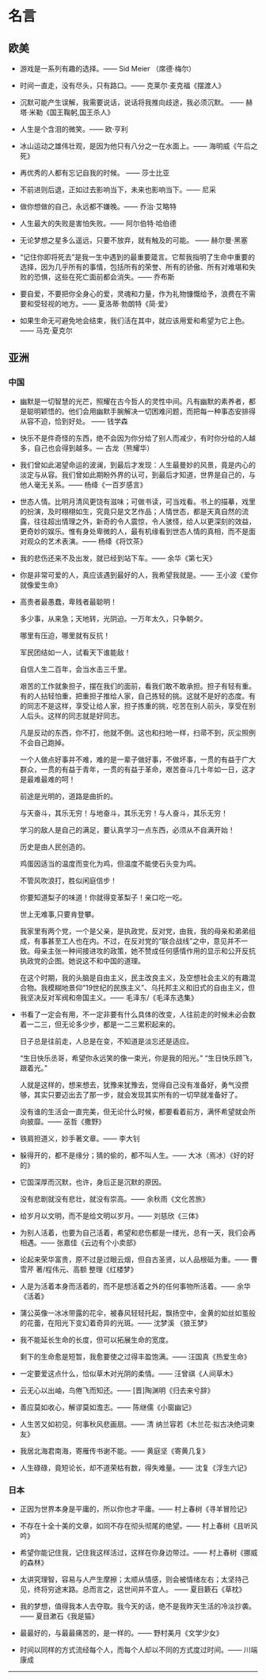 # 名言

## 欧美
* 游戏是一系列有趣的选择。—— Sid Meier （席德·梅尔）

* 时间一直走，没有尽头，只有路口。—— 克莱尔·麦克福《摆渡人》

* 沉默可能产生误解，我需要说话，说话将我推向歧途，我必须沉默。 —— 赫塔·米勒《国王鞠躬,国王杀人》

* 人生是个含泪的微笑。—— 欧·亨利

* 冰山运动之雄伟壮观，是因为他只有八分之一在水面上。—— 海明威《午后之死》

* 再优秀的人都有忘记自我的时候。 —— 莎士比亚

* 不前进则后退，正如过去影响当下，未来也影响当下。—— 尼采

* 做你想做的自己，永远都不嫌晚。—— 乔治·艾略特

* 人生最大的失败是害怕失败。—— 阿尔伯特·哈伯德

* 无论梦想之星多么遥远，只要不放弃，就有触及的可能。 —— 赫尔曼·黑塞

*  “记住你即将死去”是我一生中遇到的最重要箴言。它帮我指明了生命中重要的选择，因为几乎所有的事情，包括所有的荣誉、所有的骄傲、所有对难堪和失败的恐惧，这些在死亡面前都会消失。—— 乔布斯

* 要自爱，不要把你全身心的爱，灵魂和力量，作为礼物慷慨给予，浪费在不需要和受轻视的地方。—— 夏洛蒂·勃朗特《简·爱》

* 如果生命无可避免地会结束，我们活在其中，就应该用爱和希望为它上色。—— 马克·夏克尔

## 亚洲

### 中国

* 幽默是一切智慧的光芒，照耀在古今哲人的灵性中间。凡有幽默的素养者，都是聪明颖悟的。他们会用幽默手腕解决一切困难问题，而把每一种事态安排得从容不迫，恰到好处。 —— 钱学森

* 快乐不是件奇怪的东西，绝不会因为你分给了别人而减少，有时你分给的人越多，自己也会得到越多。— 古龙（熊耀华）

* 我们曾如此渴望命运的波澜，到最后才发现：人生最曼妙的风景，竟是内心的淡定与从容。我们曾如此期盼外界的认可，到最后才知道，世界是自己的，与他人毫无关系。—— 杨绛《一百岁感言》

* 世态人情。比明月清风更饶有滋味；可做书读，可当戏看。书上的描摹，戏里的扮演，及时栩栩如生，究竟只是文艺作品；人情世态，都是天真自然的流露，往往超出情理之外，新奇的令人震惊，令人骇怪，给人以更深刻的效益，更奇妙的娱乐。惟有身处卑微的人，最有机缘看到世态人情的真相，而不是面对观众的艺术表演。—— 杨绛《将饮茶》

* 我的悲伤还来不及出发，就已经到站下车。—— 余华《第七天》

* 你是非常可爱的人，真应该遇到最好的人，我希望我就是。—— 王小波《爱你就像爱生命》

* 高贵者最愚蠢，卑贱者最聪明！

  多少事，从来急；天地转，光阴迫。一万年太久，只争朝夕。

  哪里有压迫，哪里就有反抗！

  军民团结如一人，试看天下谁能敌！

  自信人生二百年，会当水击三千里。

  艰苦的工作就象担子，摆在我们的面前，看我们敢不敢承担。担子有轻有重。有的人拈轻怕重，把重担子推给人家，自己拣轻的挑。这就不是好的态度。有的同志不是这样，享受让给人家，担子拣重的挑，吃苦在别人前头，享受在别人后头。这样的同志就是好同志。

  凡是反动的东西，你不打，他就不倒。这也和扫地一样，扫帚不到，灰尘照例不会自己跑掉。

  一个人做点好事并不难，难的是一辈子做好事，不做坏事，一贯的有益于广大群众，一贯的有益于青年，一贯的有益于革命，艰苦奋斗几十年如一日，这才是最难最难的呵！
  
  前途是光明的，道路是曲折的。
  
  与天奋斗，其乐无穷！与地奋斗，其乐无穷！与人奋斗，其乐无穷！

  学习的敌人是自己的满足，要认真学习一点东西，必须从不自满开始！

  历史是由人民创造的。

  鸡蛋因适当的温度而变化为鸡，但温度不能使石头变为鸡。

  不管风吹浪打，胜似闲庭信步！

  你要知道梨子的味道！你就得变革梨子！亲口吃一吃。

  世上无难事,只要肯登攀。
  
  我家里有两个党，一个是父亲，是执政党，反对党，由我，我的母亲和弟弟组成，有事甚至工人也在内。不过，在反对党的“联合战线”之中，意见并不一致。母亲主张一种间接进攻的政策，她不赞成任何感情作用的显示和公开反抗执政党的企图。她说这不和中国的道理。

  在这个时期，我的头脑是自由主义，民主改良主义，及空想社会主义的有趣混合物。我模糊地景仰“19世纪的民族主义”、乌托邦主义和旧式的自由主义，但我坚决反对军阀和帝国主义。—— 毛泽东/《毛泽东选集》

* 书看了一定会有用，不一定非要有什么具体的改变，人往前走的时候未必会数着一二三，但无论多少步，都是一二三累积起来的。
  
  日子总是往前走，人总是在变，不知道是淡忘还是适应。

  “生日快乐丞哥，希望你永远笑的像一束光，你是我的阳光。”
  “生日快乐顾飞，跟着光。”

  人就是这样的，想来想去，犹豫来犹豫去，觉得自己没有准备好，勇气没攒够，其实只要迈出去了那一步，就会发现其实所有的一切早就准备好了。

  没有谁的生活会一直完美，但无论什么时候，都要看着前方，满怀希望就会所向披靡。—— 巫哲《撒野》

* 铁肩担道义，妙手著文章。—— 李大钊

* 躲得开的，都不是缘分；猜的偷的，都不叫人生。—— 大冰（焉冰）《好的好的》

* 它国深厚而沉默，也许，身后正是沉默的原因。
  
  没有悲剧就没有悲壮，就没有崇高。—— 余秋雨《文化苦旅》

* 给岁月以文明，而不是给文明以岁月。—— 刘慈欣《三体》

* 为别人活着，也要为自己活着，希望和悲伤都是一缕光，总有一天，我们会再相遇。—— 张嘉佳《云边有个小卖部》

* 论起来荣华富贵，原不过是过眼云烟，但自古圣贤，以人品根砥为重。—— 曹雪芹 著/程伟元、高额 整理《红楼梦》

* 人是为活着本身而活着的，而不是想活着之外的任何事物所活着。—— 余华《活着》

* 蒲公英像一冰冰带露的花伞，被春风轻轻托起，飘扬空中，金黄的如丝如茧般的花蕾，在阳光下变幻着奇异的光斑。—— 沈梦溪 《狼王梦》

* 我不能延长生命的长度，但可以拓展生命的宽度。

  剩下的生命愈是短暂，我愈要使之过得丰盈饱满。—— 汪国真《热爱生命》

*  一定要爱这点什么，恰似草木对光阴的柔情。—— 汪曾祺《人间草木》

* 云无心以出岫，鸟倦飞而知还。—— [晋]陶渊明《归去来兮辞》

* 善应莫如收心，解谬莫如澹志。—— 陈继儒《小窗幽记》

* 人生苦又如初见，何事秋风悲画扇。—— 清 纳兰容若《木兰花·拟古决绝词柬友》

* 我居北海君南海，寄雁传书谢不能。—— 黄庭坚《寄黄几复》

* 人生碌碌，竟短论长，却不道荣枯有数，得失难量。—— 沈复《浮生六记》

### 日本

* 正因为世界本身是平庸的，所以你也才平庸。—— 村上春树《寻羊冒险记》

* 不存在十全十美的文章，如同不存在彻头彻尾的绝望。—— 村上春树《且听风吟》

* 希望你能记住我，记住我这样活过，这样在你身边带过。—— 村上春树《挪威的森林》

* 太讲究理智，容易与人产生摩擦；太顺从情感，则会被情绪左右；太坚持己见，终将穷途末路。总而言之，这世间并不宜人。 —— 夏目簌石《草枕》 ​​​

* 我的梦想，值得我本人去夺取。我今天的话，绝不是我昨天生活的冷淡抄袭。—— 夏目漱石《我是猫》

* 最最好的，与最最痛苦的，是一样的。—— 野村美月《文学少女》

* 时间以同样的方式流经每个人，而每个人却以不同的方式度过时间。—— 川端康成
---
